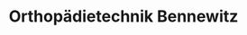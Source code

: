 ---
title: "Orthopädietechnik Bennewitz"
url: /halle-saale/orthopaedietechnik-bennewitz/
shop: Sanitätshaus
---